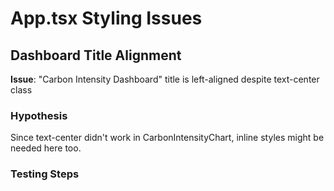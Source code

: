 # App.tsx Styling Issues

## Dashboard Title Alignment

**Issue**: "Carbon Intensity Dashboard" title is left-aligned despite text-center class

### Hypothesis
Since text-center didn't work in CarbonIntensityChart, inline styles might be needed here too.

### Testing Steps